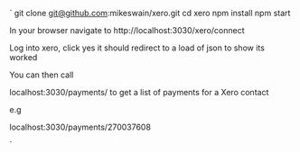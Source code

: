 

`
git clone git@github.com:mikeswain/xero.git
cd xero
npm install
npm start

In your browser navigate to http://localhost:3030/xero/connect

Log into xero, click yes
it should redirect to a load of json to show its worked

You can then call

localhost:3030/payments/<studentid> to get a list of payments for a Xero contact

e.g 

localhost:3030/payments/270037608

`